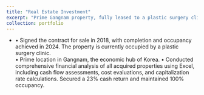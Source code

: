 ```yaml
---
title: "Real Estate Investment"
excerpt: "Prime Gangnam property, fully leased to a plastic surgery clinic. Achieved 23% cash return and 100% occupancy through detailed financial analysis.<br/><img src='/images/cascade.png'>"
collection: portfolio
---
```


<ul>
  <li>• Signed the contract for sale in 2018, with completion and occupancy achieved in 2024. The property is currently occupied by a plastic surgery clinic.</li>

</li>• Prime location in Gangnam, the economic hub of Korea.</li>

</li>• Conducted comprehensive financial analysis of all acquired properties using Excel, including cash flow assessments, cost evaluations, and capitalization rate calculations. Secured a 23% cash return and maintained 100% occupancy.</li>
<ul>

